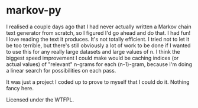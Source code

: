 markov-py
=========

I realised a couple days ago that I had never actually written a Markov chain text generator from scratch, so I figured I'd go ahead and do that. I had fun! I love reading the text it produces.
It's not totally efficient. I tried not to let it be too terrible, but there's still obviously a lot of work to be done if I wanted to use this for any really large datasets and large values of n. I think the biggest speed improvement I could make would be caching indices (or actual values) of "relevant" n-grams for each (n-1)-gram, because I'm doing a linear search for possibilities on each pass.

It was just a project I coded up to prove to myself that I could do it. Nothing fancy here.

Licensed under the WTFPL.
